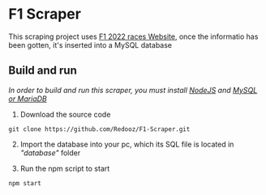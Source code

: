 # F1 Scraper

This scraping project uses [F1 2022 races Website](https://www.formula1.com/en/results.html/2022/races.html), once the informatio has been gotten, it's inserted into a MySQL database


## Build and run

*In order to build and run this scraper, you must install [NodeJS](https://nodejs.org/en/) and [MySQL or MariaDB](https://www.apachefriends.org/)*

1. Download the source code
```
git clone https://github.com/Redooz/F1-Scraper.git
```
2. Import the database into your pc, which its SQL file is located in *"database"* folder

3. Run the npm script to start
```
npm start
```
